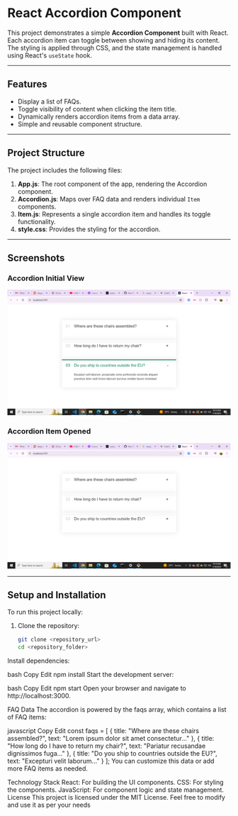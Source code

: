 
# React Accordion Component

This project demonstrates a simple **Accordion Component** built with React. Each accordion item can toggle between showing and hiding its content. The styling is applied through CSS, and the state management is handled using React's `useState` hook.

---

## Features

- Display a list of FAQs.
- Toggle visibility of content when clicking the item title.
- Dynamically renders accordion items from a data array.
- Simple and reusable component structure.

---

## Project Structure

The project includes the following files:

1. **App.js**: The root component of the app, rendering the Accordion component.
2. **Accordion.js**: Maps over FAQ data and renders individual `Item` components.
3. **Item.js**: Represents a single accordion item and handles its toggle functionality.
4. **style.css**: Provides the styling for the accordion.

---

## Screenshots

### Accordion Initial View
![Accordion Initial View](accordion/public/Screenshot1.png)

### Accordion Item Opened
![Accordion Item Opened](accordion/public/Screenshot2.png)

---

## Setup and Installation

To run this project locally:

1. Clone the repository:
   ```bash
   git clone <repository_url>
   cd <repository_folder>
Install dependencies:

bash
Copy
Edit
npm install
Start the development server:

bash
Copy
Edit
npm start
Open your browser and navigate to http://localhost:3000.

FAQ Data
The accordion is powered by the faqs array, which contains a list of FAQ items:

javascript
Copy
Edit
const faqs = [
  {
    title: "Where are these chairs assembled?",
    text: "Lorem ipsum dolor sit amet consectetur..."
  },
  {
    title: "How long do I have to return my chair?",
    text: "Pariatur recusandae dignissimos fuga..."
  },
  {
    title: "Do you ship to countries outside the EU?",
    text: "Excepturi velit laborum..."
  }
];
You can customize this data or add more FAQ items as needed.

Technology Stack
React: For building the UI components.
CSS: For styling the components.
JavaScript: For component logic and state management.
License
This project is licensed under the MIT License. Feel free to modify and use it as per your needs
